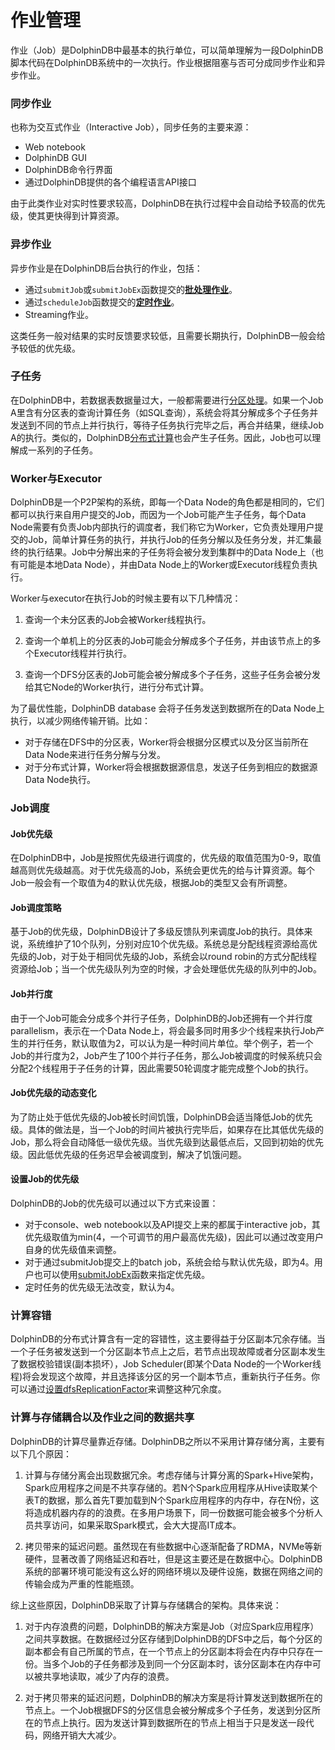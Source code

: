 # 作业管理

作业（Job）是DolphinDB中最基本的执行单位，可以简单理解为一段DolphinDB脚本代码在DolphinDB系统中的一次执行。作业根据阻塞与否可分成同步作业和异步作业。

### 同步作业

也称为交互式作业（Interactive Job），同步任务的主要来源：

- Web notebook
- DolphinDB GUI
- DolphinDB命令行界面
- 通过DolphinDB提供的各个编程语言API接口

由于此类作业对实时性要求较高，DolphinDB在执行过程中会自动给予较高的优先级，使其更快得到计算资源。

### 异步作业

异步作业是在DolphinDB后台执行的作业，包括：

- 通过`submitJob`或`submitJobEx`函数提交的[**批处理作业**](https://www.dolphindb.cn/cn/help/BatchJobManagement.html)。
- 通过`scheduleJob`函数提交的[**定时作业**](https://www.dolphindb.cn/cn/help/ScheduleJobs.html)。
- Streaming作业。

这类任务一般对结果的实时反馈要求较低，且需要长期执行，DolphinDB一般会给予较低的优先级。

### 子任务

在DolphinDB中，若数据表数据量过大，一般都需要进行[分区处理](https://www.dolphindb.cn/cn/help/DistributedDatabase.html)。如果一个Job A里含有分区表的查询计算任务（如SQL查询），系统会将其分解成多个子任务并发送到不同的节点上并行执行，等待子任务执行完毕之后，再合并结果，继续Job A的执行。类似的，DolphinDB[分布式计算](https://www.dolphindb.cn/cn/help/DistributedComputing.html)也会产生子任务。因此，Job也可以理解成一系列的子任务。

### Worker与Executor

DolphinDB是一个P2P架构的系统，即每一个Data Node的角色都是相同的，它们都可以执行来自用户提交的Job，而因为一个Job可能产生子任务，每个Data Node需要有负责Job内部执行的调度者，我们称它为Worker，它负责处理用户提交的Job，简单计算任务的执行，并执行Job的任务分解以及任务分发，并汇集最终的执行结果。Job中分解出来的子任务将会被分发到集群中的Data Node上（也有可能是本地Data Node），并由Data Node上的Worker或Executor线程负责执行。

Worker与executor在执行Job的时候主要有以下几种情况：

1. 查询一个未分区表的Job会被Worker线程执行。

2. 查询一个单机上的分区表的Job可能会分解成多个子任务，并由该节点上的多个Executor线程并行执行。

3. 查询一个DFS分区表的Job可能会被分解成多个子任务，这些子任务会被分发给其它Node的Worker执行，进行分布式计算。

为了最优性能，DolphinDB database 会将子任务发送到数据所在的Data Node上执行，以减少网络传输开销。比如：

- 对于存储在DFS中的分区表，Worker将会根据分区模式以及分区当前所在Data Node来进行任务分解与分发。
- 对于分布式计算，Worker将会根据数据源信息，发送子任务到相应的数据源Data Node执行。

### Job调度

#### Job优先级

在DolphinDB中，Job是按照优先级进行调度的，优先级的取值范围为0-9，取值越高则优先级越高。对于优先级高的Job，系统会更优先的给与计算资源。每个Job一般会有一个取值为4的默认优先级，根据Job的类型又会有所调整。

#### Job调度策略

基于Job的优先级，DolphinDB设计了多级反馈队列来调度Job的执行。具体来说，系统维护了10个队列，分别对应10个优先级。系统总是分配线程资源给高优先级的Job，对于处于相同优先级的Job，系统会以round robin的方式分配线程资源给Job；当一个优先级队列为空的时候，才会处理低优先级的队列中的Job。

#### Job并行度

由于一个Job可能会分成多个并行子任务，DolphinDB的Job还拥有一个并行度parallelism，表示在一个Data Node上，将会最多同时用多少个线程来执行Job产生的并行任务，默认取值为2，可以认为是一种时间片单位。举个例子，若一个Job的并行度为2，Job产生了100个并行子任务，那么Job被调度的时候系统只会分配2个线程用于子任务的计算，因此需要50轮调度才能完成整个Job的执行。

#### Job优先级的动态变化

为了防止处于低优先级的Job被长时间饥饿，DolphinDB会适当降低Job的优先级。具体的做法是，当一个Job的时间片被执行完毕后，如果存在比其低优先级的Job，那么将会自动降低一级优先级。当优先级到达最低点后，又回到初始的优先级。因此低优先级的任务迟早会被调度到，解决了饥饿问题。

#### 设置Job的优先级

DolphinDB的Job的优先级可以通过以下方式来设置：

- 对于console、web notebook以及API提交上来的都属于interactive job，其优先级取值为min(4，一个可调节的用户最高优先级)，因此可以通过改变用户自身的优先级值来调整。
- 对于通过submitJob提交上的batch job，系统会给与默认优先级，即为4。用户也可以使用[submitJobEx](https://www.dolphindb.cn/cn/help/submitJobEx.html?search=submitJobEx)函数来指定优先级。
- 定时任务的优先级无法改变，默认为4。


### 计算容错

DolphinDB的分布式计算含有一定的容错性，这主要得益于分区副本冗余存储。当一个子任务被发送到一个分区副本节点上之后，若节点出现故障或者分区副本发生了数据校验错误(副本损坏），Job Scheduler(即某个Data Node的一个Worker线程)将会发现这个故障，并且选择该分区的另一个副本节点，重新执行子任务。你可以通过[设置dfsReplicationFactor](https://www.dolphindb.cn/cn/help/ClusterSetup.html?search=replication)来调整这种冗余度。


### 计算与存储耦合以及作业之间的数据共享

DolphinDB的计算尽量靠近存储。DolphinDB之所以不采用计算存储分离，主要有以下几个原因：

1. 计算与存储分离会出现数据冗余。考虑存储与计算分离的Spark+Hive架构，Spark应用程序之间是不共享存储的。若N个Spark应用程序从Hive读取某个表T的数据，那么首先T要加载到N个Spark应用程序的内存中，存在N份，这将造成机器内存的的浪费。在多用户场景下，同一份数据可能会被多个分析人员共享访问，如果采取Spark模式，会大大提高IT成本。

2. 拷贝带来的延迟问题。虽然现在有些数据中心逐渐配备了RDMA，NVMe等新硬件，显著改善了网络延迟和吞吐，但是这主要还是在数据中心。DolphinDB系统的部署环境可能没有这么好的网络环境以及硬件设施，数据在网络之间的传输会成为严重的性能瓶颈。

综上这些原因，DolphinDB采取了计算与存储耦合的架构。具体来说：

1. 对于内存浪费的问题，DolphinDB的解决方案是Job（对应Spark应用程序）之间共享数据。在数据经过分区存储到DolphinDB的DFS中之后，每个分区的副本都会有自己所属的节点，在一个节点上的分区副本将会在内存中只存在一份。当多个Job的子任务都涉及到同一个分区副本时，该分区副本在内存中可以被共享地读取，减少了内存的浪费。

2. 对于拷贝带来的延迟问题，DolphinDB的解决方案是将计算发送到数据所在的节点上。一个Job根据DFS的分区信息会被分解成多个子任务，发送到分区所在的节点上执行。因为发送计算到数据所在的节点上相当于只是发送一段代码，网络开销大大减少。